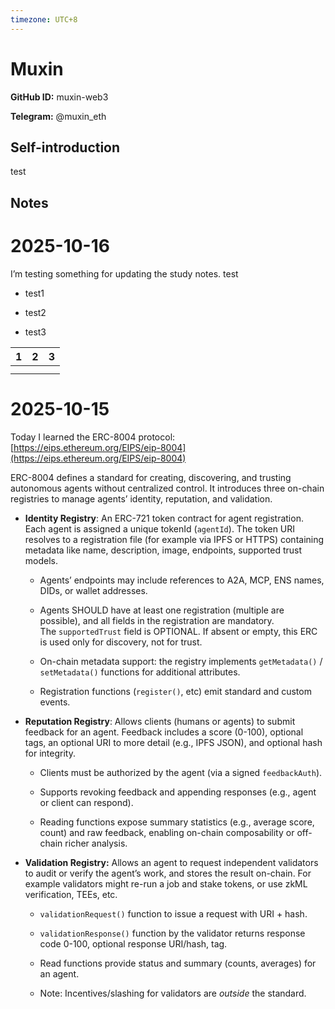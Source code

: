 ```yaml
---
timezone: UTC+8
---
```


# Muxin

**GitHub ID:** muxin-web3

**Telegram:** @muxin_eth

## Self-introduction

test

## Notes
<!-- Content_START -->
# 2025-10-16
<!-- DAILY_CHECKIN_2025-10-16_START -->
I’m testing something for updating the study notes. test

-   test1
    
-   test2
    
-   test3
    

| 1 | 2 | 3 |
| --- | --- | --- |
|   |   |   |
|   |   |   |
<!-- DAILY_CHECKIN_2025-10-16_END -->

# 2025-10-15
<!-- DAILY_CHECKIN_2025-10-15_START -->




Today I learned the ERC-8004 protocol: [https://eips.ethereum.org/EIPS/eip-8004](https://eips.ethereum.org/EIPS/eip-8004)  
  
ERC-8004 defines a standard for creating, discovering, and trusting autonomous agents without centralized control. It introduces three on-chain registries to manage agents’ identity, reputation, and validation.

-   **Identity Registry**: An ERC-721 token contract for agent registration. Each agent is assigned a unique tokenId (`agentId`). The token URI resolves to a registration file (for example via IPFS or HTTPS) containing metadata like name, description, image, endpoints, supported trust models.
    
    -   Agents’ endpoints may include references to A2A, MCP, ENS names, DIDs, or wallet addresses.
        
    -   Agents SHOULD have at least one registration (multiple are possible), and all fields in the registration are mandatory.  
        The `supportedTrust` field is OPTIONAL. If absent or empty, this ERC is used only for discovery, not for trust.
        
    -   On-chain metadata support: the registry implements `getMetadata()` / `setMetadata()` functions for additional attributes.
        
    -   Registration functions (`register()`, etc) emit standard and custom events.
        
-   **Reputation Registry**: Allows clients (humans or agents) to submit feedback for an agent. Feedback includes a score (0-100), optional tags, an optional URI to more detail (e.g., IPFS JSON), and optional hash for integrity.
    
    -   Clients must be authorized by the agent (via a signed `feedbackAuth`).
        
    -   Supports revoking feedback and appending responses (e.g., agent or client can respond).
        
    -   Reading functions expose summary statistics (e.g., average score, count) and raw feedback, enabling on-chain composability or off-chain richer analysis.
        
-   **Validation Registry:** Allows an agent to request independent validators to audit or verify the agent’s work, and stores the result on-chain. For example validators might re-run a job and stake tokens, or use zkML verification, TEEs, etc.
    
    -   `validationRequest()` function to issue a request with URI + hash.
        
    -   `validationResponse()` function by the validator returns response code 0-100, optional response URI/hash, tag.
        
    -   Read functions provide status and summary (counts, averages) for an agent.
        
    -   Note: Incentives/slashing for validators are _outside_ the standard.
<!-- DAILY_CHECKIN_2025-10-15_END -->
<!-- Content_END -->
